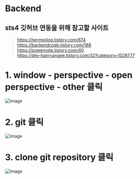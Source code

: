 # Backend
## sts4 깃허브 연동을 위해 참고할 사이트
> https://hermeslog.tistory.com/674  
> https://backendcode.tistory.com/188  
> https://powernote.tistory.com/40  
> https://dev-hanryangee.tistory.com/32?category=1028777  
# 1. window - perspective - open perspective - other 클릭
![image](https://github.com/final-1-joe/Backend/assets/126868160/a94fb23a-3173-4198-b9d5-71c665aca3de)

# 2. git 클릭
![image](https://github.com/final-1-joe/Backend/assets/126868160/930d751c-b9f3-4b9c-81ad-ae035ddc142b)

# 3. clone git repository 클릭
![image](https://github.com/final-1-joe/Backend/assets/126868160/8f02b7c8-1963-4de9-aaf6-57260185d379)
